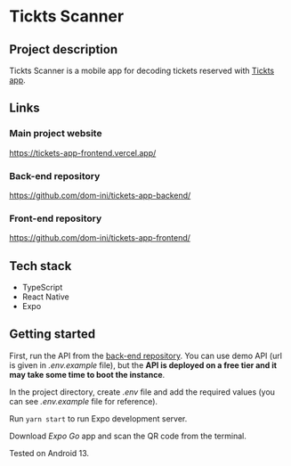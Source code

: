 # Tickts Scanner

## Project description

Tickts Scanner is a mobile app for decoding tickets reserved with [Tickts app](https://tickets-app-frontend.vercel.app/).

## Links

### Main project website

https://tickets-app-frontend.vercel.app/

### Back-end repository

https://github.com/dom-ini/tickets-app-backend/

### Front-end repository

https://github.com/dom-ini/tickets-app-frontend/

## Tech stack

- TypeScript
- React Native
- Expo

## Getting started

First, run the API from the [back-end repository](https://github.com/dom-ini/tickets-app-backend/). You can use demo API (url is given in _.env.example_ file), but the **API is deployed on a free tier and it may take some time to boot the instance**.

In the project directory, create _.env_ file and add the required values (you can see _.env.example_ file for reference).

Run `yarn start` to run Expo development server.

Download _Expo Go_ app and scan the QR code from the terminal.

Tested on Android 13.
